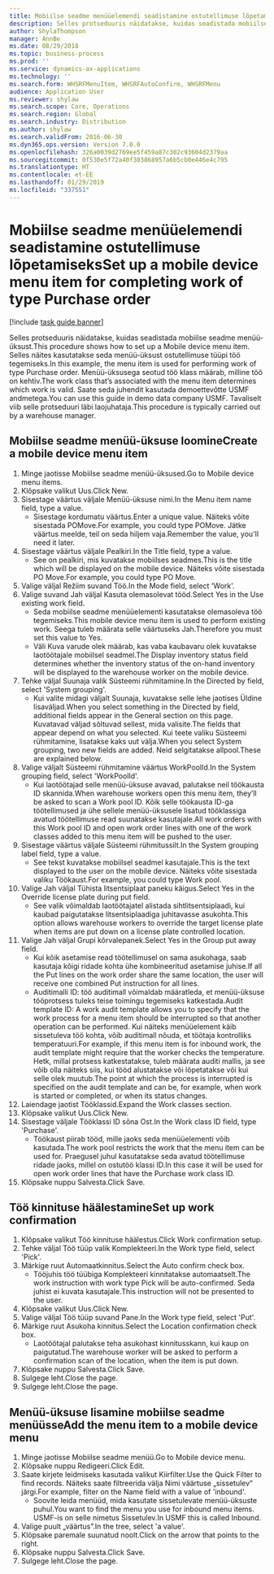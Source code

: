 ```yaml
---
title: Mobiilse seadme menüüelemendi seadistamine ostutellimuse lõpetamiseks
description: Selles protseduuris näidatakse, kuidas seadistada mobiilse seadme menüü-üksust.
author: ShylaThompson
manager: AnnBe
ms.date: 08/29/2018
ms.topic: business-process
ms.prod: ''
ms.service: dynamics-ax-applications
ms.technology: ''
ms.search.form: WHSRFMenuItem, WHSRFAutoConfirm, WHSRFMenu
audience: Application User
ms.reviewer: shylaw
ms.search.scope: Core, Operations
ms.search.region: Global
ms.search.industry: Distribution
ms.author: shylaw
ms.search.validFrom: 2016-06-30
ms.dyn365.ops.version: Version 7.0.0
ms.openlocfilehash: 326a0039d2769ee5f459a87c302c93604d2379aa
ms.sourcegitcommit: 0f530e5f72a40f383868957a6b5cb0e446e4c795
ms.translationtype: HT
ms.contentlocale: et-EE
ms.lasthandoff: 01/29/2019
ms.locfileid: "337551"
---
```

# <a name="set-up-a-mobile-device-menu-item-for-completing-work-of-type-purchase-order"></a><span data-ttu-id="e63d7-103">Mobiilse seadme menüüelemendi seadistamine ostutellimuse lõpetamiseks</span><span class="sxs-lookup"><span data-stu-id="e63d7-103">Set up a mobile device menu item for completing work of type Purchase order</span></span>

[!include [task guide banner](../../includes/task-guide-banner.md)]

<span data-ttu-id="e63d7-104">Selles protseduuris näidatakse, kuidas seadistada mobiilse seadme menüü-üksust.</span><span class="sxs-lookup"><span data-stu-id="e63d7-104">This procedure shows how to set up a Mobile device menu item.</span></span> <span data-ttu-id="e63d7-105">Selles näites kasutatakse seda menüü-üksust ostutellimuse tüüpi töö tegemiseks.</span><span class="sxs-lookup"><span data-stu-id="e63d7-105">In this example, the menu item is used for performing work of type Purchase order.</span></span> <span data-ttu-id="e63d7-106">Menüü-üksusega seotud töö klass määrab, milline töö on kehtiv.</span><span class="sxs-lookup"><span data-stu-id="e63d7-106">The work class that’s associated with the menu item determines which work is valid.</span></span> <span data-ttu-id="e63d7-107">Saate seda juhendit kasutada demoettevõtte USMF andmetega.</span><span class="sxs-lookup"><span data-stu-id="e63d7-107">You can use this guide in demo data company USMF.</span></span> <span data-ttu-id="e63d7-108">Tavaliselt viib selle protseduuri läbi laojuhataja.</span><span class="sxs-lookup"><span data-stu-id="e63d7-108">This procedure is typically carried out by a warehouse manager.</span></span>


## <a name="create-a-mobile-device-menu-item"></a><span data-ttu-id="e63d7-109">Mobiilse seadme menüü-üksuse loomine</span><span class="sxs-lookup"><span data-stu-id="e63d7-109">Create a mobile device menu item</span></span>
1. <span data-ttu-id="e63d7-110">Minge jaotisse Mobiilse seadme menüü-üksused.</span><span class="sxs-lookup"><span data-stu-id="e63d7-110">Go to Mobile device menu items.</span></span>
2. <span data-ttu-id="e63d7-111">Klõpsake valikut Uus.</span><span class="sxs-lookup"><span data-stu-id="e63d7-111">Click New.</span></span>
3. <span data-ttu-id="e63d7-112">Sisestage väärtus väljale Menüü-üksuse nimi.</span><span class="sxs-lookup"><span data-stu-id="e63d7-112">In the Menu item name field, type a value.</span></span>
    * <span data-ttu-id="e63d7-113">Sisestage kordumatu väärtus.</span><span class="sxs-lookup"><span data-stu-id="e63d7-113">Enter a unique value.</span></span> <span data-ttu-id="e63d7-114">Näiteks võite sisestada POMove.</span><span class="sxs-lookup"><span data-stu-id="e63d7-114">For example, you could type POMove.</span></span> <span data-ttu-id="e63d7-115">Jätke väärtus meelde, teil on seda hiljem vaja.</span><span class="sxs-lookup"><span data-stu-id="e63d7-115">Remember the value, you'll need it later.</span></span>  
4. <span data-ttu-id="e63d7-116">Sisestage väärtus väljale Pealkiri.</span><span class="sxs-lookup"><span data-stu-id="e63d7-116">In the Title field, type a value.</span></span>
    * <span data-ttu-id="e63d7-117">See on pealkiri, mis kuvatakse mobiilses seadmes.</span><span class="sxs-lookup"><span data-stu-id="e63d7-117">This is the title which will be displayed on the mobile device.</span></span> <span data-ttu-id="e63d7-118">Näiteks võite sisestada PO Move.</span><span class="sxs-lookup"><span data-stu-id="e63d7-118">For example, you could type PO Move.</span></span>  
5. <span data-ttu-id="e63d7-119">Valige väljal Režiim suvand Töö.</span><span class="sxs-lookup"><span data-stu-id="e63d7-119">In the Mode field, select 'Work'.</span></span>
6. <span data-ttu-id="e63d7-120">Valige suvand Jah väljal Kasuta olemasolevat tööd.</span><span class="sxs-lookup"><span data-stu-id="e63d7-120">Select Yes in the Use existing work field.</span></span>
    * <span data-ttu-id="e63d7-121">Seda mobiilse seadme menüüelementi kasutatakse olemasoleva töö tegemiseks.</span><span class="sxs-lookup"><span data-stu-id="e63d7-121">This mobile device menu item is used to perform existing work.</span></span> <span data-ttu-id="e63d7-122">Seega tuleb määrata selle väärtuseks Jah.</span><span class="sxs-lookup"><span data-stu-id="e63d7-122">Therefore you must set this value to Yes.</span></span>  
    * <span data-ttu-id="e63d7-123">Väli Kuva varude olek määrab, kas vaba kaubavaru olek kuvatakse laotöötajale mobiilsel seadmel.</span><span class="sxs-lookup"><span data-stu-id="e63d7-123">The Display inventory status field determines whether the inventory status of the on-hand inventory will be displayed to the warehouse worker on the mobile device.</span></span>  
7. <span data-ttu-id="e63d7-124">Tehke väljal Suunaja valik Süsteemi rühmitamine.</span><span class="sxs-lookup"><span data-stu-id="e63d7-124">In the Directed by field, select 'System grouping'.</span></span>
    * <span data-ttu-id="e63d7-125">Kui valite midagi väljalt Suunaja, kuvatakse selle lehe jaotises Üldine lisaväljad.</span><span class="sxs-lookup"><span data-stu-id="e63d7-125">When you select something in the Directed by field, additional fields appear in the General section on this page.</span></span> <span data-ttu-id="e63d7-126">Kuvatavad väljad sõltuvad sellest, mida valisite.</span><span class="sxs-lookup"><span data-stu-id="e63d7-126">The fields that appear depend on what you selected.</span></span> <span data-ttu-id="e63d7-127">Kui teete valiku Süsteemi rühmitamine, lisatakse kaks uut välja.</span><span class="sxs-lookup"><span data-stu-id="e63d7-127">When you select System grouping, two new fields are added.</span></span> <span data-ttu-id="e63d7-128">Neid selgitatakse allpool.</span><span class="sxs-lookup"><span data-stu-id="e63d7-128">These are explained below.</span></span>  
8. <span data-ttu-id="e63d7-129">Valige väljalt Süsteemi rühmitamine väärtus WorkPoolId.</span><span class="sxs-lookup"><span data-stu-id="e63d7-129">In the System grouping field, select 'WorkPoolId'.</span></span>
    * <span data-ttu-id="e63d7-130">Kui laotöötajad selle menüü-üksuse avavad, palutakse neil töökausta ID skannida.</span><span class="sxs-lookup"><span data-stu-id="e63d7-130">When warehouse workers open this menu item, they’ll be asked to scan a Work pool ID.</span></span> <span data-ttu-id="e63d7-131">Kõik selle töökausta ID-ga töötellimused ja ühe sellele menüü-üksusele lisatud tööklassiga avatud töötellimuse read suunatakse kasutajale.</span><span class="sxs-lookup"><span data-stu-id="e63d7-131">All work orders with this Work pool ID and open work order lines with one of the work classes added to this menu item will be pushed to the user.</span></span>  
9. <span data-ttu-id="e63d7-132">Sisestage väärtus väljale Süsteemi rühmitussilt.</span><span class="sxs-lookup"><span data-stu-id="e63d7-132">In the System grouping label field, type a value.</span></span>
    * <span data-ttu-id="e63d7-133">See tekst kuvatakse mobiilsel seadmel kasutajale.</span><span class="sxs-lookup"><span data-stu-id="e63d7-133">This is the text displayed to the user on the mobile device.</span></span> <span data-ttu-id="e63d7-134">Näiteks võite sisestada valiku Töökaust.</span><span class="sxs-lookup"><span data-stu-id="e63d7-134">For example, you could type Work pool.</span></span>  
10. <span data-ttu-id="e63d7-135">Valige Jah väljal Tühista litsentsiplaat paneku käigus.</span><span class="sxs-lookup"><span data-stu-id="e63d7-135">Select Yes in the Override license plate during put field.</span></span>
    * <span data-ttu-id="e63d7-136">See valik võimaldab laotöötajatel alistada sihtlitsentsiplaadi, kui kaubad paigutatakse litsentsiplaadiga juhitavasse asukohta.</span><span class="sxs-lookup"><span data-stu-id="e63d7-136">This option allows warehouse workers to override the target license plate when items are put down on a license plate controlled location.</span></span>  
11. <span data-ttu-id="e63d7-137">Valige Jah väljal Grupi kõrvalepanek.</span><span class="sxs-lookup"><span data-stu-id="e63d7-137">Select Yes in the Group put away field.</span></span>
    * <span data-ttu-id="e63d7-138">Kui kõik asetamise read töötellimusel on sama asukohaga, saab kasutaja kõigi ridade kohta ühe kombineeritud asetamise juhise.</span><span class="sxs-lookup"><span data-stu-id="e63d7-138">If all the Put lines on the work order share the same location, the user will receive one combined Put instruction for all lines.</span></span>  
    * <span data-ttu-id="e63d7-139">Auditimalli ID: töö auditimall võimaldab määratleda, et menüü-üksuse tööprotsess tuleks teise toimingu tegemiseks katkestada.</span><span class="sxs-lookup"><span data-stu-id="e63d7-139">Audit template ID: A work audit template allows you to specify that the work process for a menu item should be interrupted so that another operation can be performed.</span></span> <span data-ttu-id="e63d7-140">Kui näiteks menüüelement käib sissetuleva töö kohta, võib auditimall nõuda, et töötaja kontrolliks temperatuuri.</span><span class="sxs-lookup"><span data-stu-id="e63d7-140">For example, if this menu item is for inbound work, the audit template might require that the worker checks the temperature.</span></span> <span data-ttu-id="e63d7-141">Hetk, millal protsess katkestatakse, tuleb määrata auditi mallis, ja see võib olla näiteks siis, kui tööd alustatakse või lõpetatakse või kui selle olek muutub.</span><span class="sxs-lookup"><span data-stu-id="e63d7-141">The point at which the process is interrupted is specified on the audit template and can be, for example, when work is started or completed, or when its status changes.</span></span>  
12. <span data-ttu-id="e63d7-142">Laiendage jaotist Tööklassid.</span><span class="sxs-lookup"><span data-stu-id="e63d7-142">Expand the Work classes section.</span></span>
13. <span data-ttu-id="e63d7-143">Klõpsake valikut Uus.</span><span class="sxs-lookup"><span data-stu-id="e63d7-143">Click New.</span></span>
14. <span data-ttu-id="e63d7-144">Sisestage väljale Tööklassi ID sõna Ost.</span><span class="sxs-lookup"><span data-stu-id="e63d7-144">In the Work class ID field, type 'Purchase'.</span></span>
    * <span data-ttu-id="e63d7-145">Töökaust piirab tööd, mille jaoks seda menüüelementi võib kasutada.</span><span class="sxs-lookup"><span data-stu-id="e63d7-145">The work pool restricts the work that the menu item can be used for.</span></span> <span data-ttu-id="e63d7-146">Praegusel juhul kasutatakse seda avatud töötellimuse ridade jaoks, millel on ostutöö klassi ID.</span><span class="sxs-lookup"><span data-stu-id="e63d7-146">In this case it will be used for open work order lines that have the Purchase work class ID.</span></span>  
15. <span data-ttu-id="e63d7-147">Klõpsake nuppu Salvesta.</span><span class="sxs-lookup"><span data-stu-id="e63d7-147">Click Save.</span></span>

## <a name="set-up-work-confirmation"></a><span data-ttu-id="e63d7-148">Töö kinnituse häälestamine</span><span class="sxs-lookup"><span data-stu-id="e63d7-148">Set up work confirmation</span></span>
1. <span data-ttu-id="e63d7-149">Klõpsake valikut Töö kinnituse häälestus.</span><span class="sxs-lookup"><span data-stu-id="e63d7-149">Click Work confirmation setup.</span></span>
2. <span data-ttu-id="e63d7-150">Tehke väljal Töö tüüp valik Komplekteeri.</span><span class="sxs-lookup"><span data-stu-id="e63d7-150">In the Work type field, select 'Pick'.</span></span>
3. <span data-ttu-id="e63d7-151">Märkige ruut Automaatkinnitus.</span><span class="sxs-lookup"><span data-stu-id="e63d7-151">Select the Auto confirm check box.</span></span>
    * <span data-ttu-id="e63d7-152">Tööjuhis töö tüübiga Komplekteeri kinnitatakse automaatselt.</span><span class="sxs-lookup"><span data-stu-id="e63d7-152">The work instruction with work type Pick will be auto-confirmed.</span></span> <span data-ttu-id="e63d7-153">Seda juhist ei kuvata kasutajale.</span><span class="sxs-lookup"><span data-stu-id="e63d7-153">This instruction will not be presented to the user.</span></span>  
4. <span data-ttu-id="e63d7-154">Klõpsake valikut Uus.</span><span class="sxs-lookup"><span data-stu-id="e63d7-154">Click New.</span></span>
5. <span data-ttu-id="e63d7-155">Valige väljal Töö tüüp suvand Pane.</span><span class="sxs-lookup"><span data-stu-id="e63d7-155">In the Work type field, select 'Put'.</span></span>
6. <span data-ttu-id="e63d7-156">Märkige ruut Asukoha kinnitus.</span><span class="sxs-lookup"><span data-stu-id="e63d7-156">Select the Location confirmation check box.</span></span>
    * <span data-ttu-id="e63d7-157">Laotöötajal palutakse teha asukohast kinnitusskann, kui kaup on paigutatud.</span><span class="sxs-lookup"><span data-stu-id="e63d7-157">The warehouse worker will be asked to perform a confirmation scan of the location, when the item is put down.</span></span>  
7. <span data-ttu-id="e63d7-158">Klõpsake nuppu Salvesta.</span><span class="sxs-lookup"><span data-stu-id="e63d7-158">Click Save.</span></span>
8. <span data-ttu-id="e63d7-159">Sulgege leht.</span><span class="sxs-lookup"><span data-stu-id="e63d7-159">Close the page.</span></span>
9. <span data-ttu-id="e63d7-160">Sulgege leht.</span><span class="sxs-lookup"><span data-stu-id="e63d7-160">Close the page.</span></span>

## <a name="add-the-menu-item-to-a-mobile-device-menu"></a><span data-ttu-id="e63d7-161">Menüü-üksuse lisamine mobiilse seadme menüüsse</span><span class="sxs-lookup"><span data-stu-id="e63d7-161">Add the menu item to a mobile device menu</span></span>
1. <span data-ttu-id="e63d7-162">Minge jaotisse Mobiilse seadme menüü.</span><span class="sxs-lookup"><span data-stu-id="e63d7-162">Go to Mobile device menu.</span></span>
2. <span data-ttu-id="e63d7-163">Klõpsake nuppu Redigeeri.</span><span class="sxs-lookup"><span data-stu-id="e63d7-163">Click Edit.</span></span>
3. <span data-ttu-id="e63d7-164">Saate kirjete leidmiseks kasutada valikut Kiirfilter.</span><span class="sxs-lookup"><span data-stu-id="e63d7-164">Use the Quick Filter to find records.</span></span> <span data-ttu-id="e63d7-165">Näiteks saate filtreerida välja Nimi väärtuse „sissetulev” järgi.</span><span class="sxs-lookup"><span data-stu-id="e63d7-165">For example, filter on the Name field with a value of 'inbound'.</span></span>
    * <span data-ttu-id="e63d7-166">Soovite leida menüüd, mida kasutate sissetulevate menüü-üksuste puhul.</span><span class="sxs-lookup"><span data-stu-id="e63d7-166">You want to find the menu you use for inbound menu items.</span></span> <span data-ttu-id="e63d7-167">USMF-is on selle nimetus Sissetulev.</span><span class="sxs-lookup"><span data-stu-id="e63d7-167">In USMF this is called Inbound.</span></span>  
4. <span data-ttu-id="e63d7-168">Valige puult „väärtus”.</span><span class="sxs-lookup"><span data-stu-id="e63d7-168">In the tree, select 'a value'.</span></span>
5. <span data-ttu-id="e63d7-169">Klõpsake paremale suunatud noolt.</span><span class="sxs-lookup"><span data-stu-id="e63d7-169">Click on the arrow that points to the right.</span></span>
6. <span data-ttu-id="e63d7-170">Klõpsake nuppu Salvesta.</span><span class="sxs-lookup"><span data-stu-id="e63d7-170">Click Save.</span></span>
7. <span data-ttu-id="e63d7-171">Sulgege leht.</span><span class="sxs-lookup"><span data-stu-id="e63d7-171">Close the page.</span></span>

